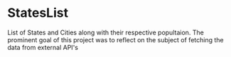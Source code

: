 # StatesList
List of States and Cities along with their respective popultaion. The prominent goal of this project was to reflect on the subject of fetching the data from external API's
